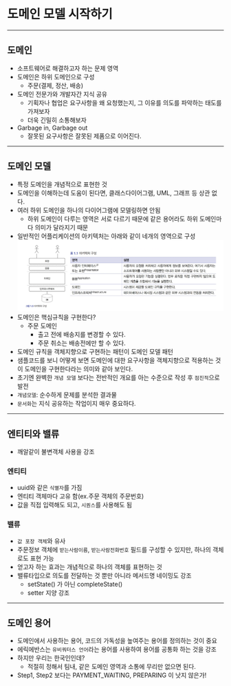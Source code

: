 # 도메인 모델 시작하기

---
## 도메인
- 소프트웨어로 해결하고자 하는 문제 영역
- 도메인은 하위 도메인으로 구성
    - 주문(결제, 정산, 배송)
- 도메인 전문가와 개발자간 지식 공유
    - 기획자나 협업은 요구사항을 왜 요청했는지, 그 이유를 의도를 파악하는 태도를 가져보자
    - 더욱 긴밀히 소통해보자
- Garbage in, Garbage out
    - 잘못된 요구사항은 잘못된 제품으로 이어진다.
---
## 도메인 모델
- 특정 도메인을 개념적으로 표현한 것
- 도메인을 이해하는데 도움이 된다면, 클래스다이어그램, UML, 그래프 등 상관 없다.
- 여러 하위 도메인을 하나의 다이어그램에 모델링하면 안됨
    - 하위 도메인이 다루는 영역은 서로 다르기 때문에 같은 용어라도 하위 도메인마다 의미가 달라지기 때문
- 일반적인 어플리케이션의 아키텍처는 아래와 같이 네개의 영역으로 구성
![img.png](img.png)
- 도메인은 핵심규칙을 구현한다?
  - 주문 도메인
    - 출고 전에 배송지를 변경할 수 있다.
    - 주문 취소는 배송전에만 할 수 있다.
- 도메인 규칙을 객체지향으로 구현하는 패턴이 도메인 모델 패턴
- 샘플코드를 보니 어떻게 보면 도메인에 대한 요구사항을 객체지향으로 적용하는 것이 도메인을 구현한다라는 의미와 같아 보인다.
- 초기엔 완벽한 `개념 모델` 보다는 전반적인 개요를 아는 수준으로 작성 후 `점진적`으로 발전
- `개념모델`: 순수하게 문제를 분석한 결과물
- `문서화`는 지식 공유하는 작업이지 매우 중요하다.
---
## 엔티티와 밸류
- 깨알같이 불변객체 사용을 강조
### 엔티티
- uuid와 같은 `식별자`를 가짐
- 엔티티 객체마다 고유 함(ex.주문 객체의 주문번호)
- 값을 직접 입력해도 되고, `시퀀스`를 사용해도 됨
### 밸류
- `값 포장 객체`와 유사
- 주문정보 객체에 `받는사람이름`, `받는사람전화번호` 필드를 구성할 수 있지만, 하나의 객체로도 표현 가능
- 얻고자 하는 효과는 개념적으로 하나의 객체를 표현하는 것
- 밸류타입으로 의도를 전달하는 것 뿐만 아니라 메서드명 네이밍도 강조
  - setState() 가 아닌 completeState()
  - setter 지양 강조
---
## 도메인 용어
- 도메인에서 사용하는 용어, 코드의 가독성을 높여주는 용어를 정의하는 것이 중요
- 에릭에반스는 `유비쿼터스 언어`라는 용어를 사용하여 용어를 공통화 하는 것을 강조
- 하지만 우리는 한국인인데?
  - 적절히 정해서 팀내, 같은 도메인 영역과 소통에 무리만 없으면 된다.
- Step1, Step2 보다는 PAYMENT_WAITING, PREPARING 이 낫지 않은가!
